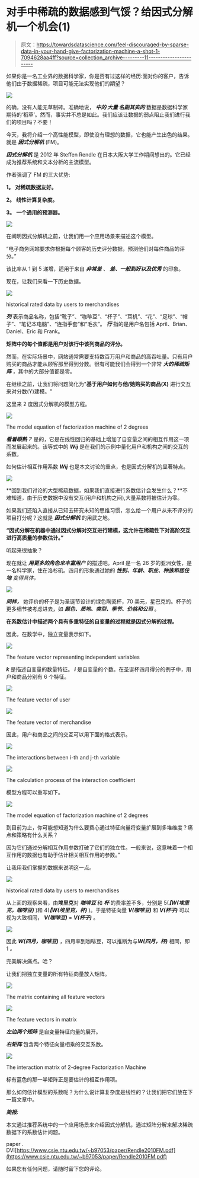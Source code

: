 # 对手中稀疏的数据感到气馁？给因式分解机一个机会(1)

> 原文：<https://towardsdatascience.com/feel-discouraged-by-sparse-data-in-your-hand-give-factorization-machine-a-shot-1-7094628aa4ff?source=collection_archive---------11----------------------->

如果你是一名工业界的数据科学家，你是否有过这样的经历:面对你的客户，告诉他们由于数据稀疏，项目可能无法实现他们的期望？

![](img/cee24a6b2d85b723ccbf39b6df1bfb1a.png)

的确，没有人能无草制砖。准确地说， ***中的 ***大量*** 名副其实的*** 数据是数据科学家期待的‘稻草’。然而，事实并不总是如此。我们应该让数据的弱点阻止我们进行我们的项目吗？不要！

今天，我将介绍一个高性能模型，即使没有理想的数据，它也能产生出色的结果。就是 ***因式分解机*** (FM)。

***因式分解机*** 是 2012 年 Steffen Rendle 在日本大阪大学工作期间想出的。它已经成为推荐系统和文本分析的主流模型。

作者强调了 FM 的三大优势:

**1。** **对稀疏数据友好。**

**2。** **线性计算复杂度。**

**3。** **一个通用的预测器。**

![](img/bb122ff2dec05d66cd3f94cc29731787.png)

在阐明因式分解机之前，让我们用一个应用场景来描述这个模型。

“电子商务网站要求你根据每个顾客的历史评分数据，预测他们对每件商品的评分。”

该比率从 1 到 5 递增，适用于来自 ***非常差*** 、 ***差、一般到好以及优秀*** 的印象。

现在，让我们来看一下历史数据。

![](img/8b9fc8b5bdbbaec83a03ecc25bbe1526.png)

historical rated data by users to merchandises

***列*** 表示商品名称，包括“靴子”、“咖啡豆”、“杯子”、“耳机”、“花”、“足球”、“帽子”、“笔记本电脑”、“连指手套”和“毛衣”。 ***行*** 指的是用户名包括 April、Brian、Daniel、Eric 和 Frank。

**矩阵中的每个值都是用户对该行中该列商品的评分。**

然而，在实际场景中，网站通常需要支持数百万用户和商品的高吞吐量。只有用户购买的商品才能从顾客那里得到分数。很有可能我们会得到一个非常 ***大的稀疏矩阵*** ，其中的大部分值都是零。

在继续之前，让我们将问题简化为"**基于用户如何与他/她购买的商品(X)** 进行交互来对分数(Y)建模。"

这里来 2 度因式分解机的模型方程。

![](img/8689cbbc056c8b5fb4939ab1d3ca5f7c.png)

The model equation of factorization machine of 2 degrees

***看着眼熟？*** 是的，它是在线性回归的基础上增加了自变量之间的相互作用这一项而发展起来的。该等式中的 ***Wij*** 是在我们的示例中量化用户和机构之间的交互的系数。

如何估计相互作用系数 ***Wij*** 也是本文讨论的重点，也是因式分解机的显著特点。

![](img/30c3c0a74dfd2121d05ab24b795df763.png)

**回到我们讨论的大型稀疏数据，如果我们直接进行系数估计会发生什么？**不难知道，由于历史数据中没有交互(用户和机构之间),大量系数将被估计为零。

如果我们还陷入直接从已知去研究未知的思维习惯，怎么给一个用户从来不评分的项目打分呢？这就是 ***因式分解机*** 的用武之地。

**“因式分解在机器中通过因式分解对交互进行建模，这允许在稀疏性下对高阶交互进行高质量的参数估计。”**

听起来很抽象？

现在就让 ***用更多的角色来丰富用户*** 的描述吧。April 是一名 26 岁的亚洲女性，是一名科学家，住在洛杉矶。四月的形象通过她的 ***性别、年龄、职业、种族和居住地*** *变得具体。*

![](img/faf492ab23599ad5b0a7c2b878a3a73d.png)

***同样，*** 她评价的杯子是为圣诞节设计的绿色陶瓷杯，70 美元，星巴克的。杯子的更多细节被考虑进去，如 ***颜色、质地、类型、季节、价格和公司*** 。

**在系数估计中描述两个具有多重特征的自变量的过程就是因式分解的过程。**

因此，在数学中，独立变量表示如下。

![](img/d2e9cfe436879d32fc0357d1b932e184.png)

The feature vector representing independent variables

***k*** 是描述自变量的数量特征。 ***i*** 是自变量的个数。在圣诞杯四月得分的例子中，用户和商品分别有 6 个特征。

![](img/d188e772f4708919e66c3bca02498d38.png)

The feature vector of user

![](img/e969080c378c57e28fb4bc966a4717c5.png)

The feature vector of merchandise

因此，用户和商品之间的交互可以用下面的格式表示。

![](img/d535ab79d89579fb128576c1b96dbf8d.png)

The interactions between i-th and j-th variable

![](img/ab9a5da1ea0d3507b83dc34e06c2d6da.png)

The calculation process of the interaction coefficient

模型方程可以重写如下。

![](img/cfab4a2c72be8737712cab4e87488957.png)

The model equation of factorization machine of 2 degrees

到目前为止，你可能想知道为什么要费心通过特征向量将变量扩展到多堆维度？痛点和策略有什么关系？

因为它们通过分解相互作用参数打破了它们的独立性。一般来说，这意味着一个相互作用的数据也有助于估计相关相互作用的参数。”

让我用我们掌握的数据来说明这一点。

![](img/77b1842d3fc7939fcdf3b07b4db20592.png)

historical rated data by users to merchandises

从上面的观察来看，由**埃里克**对 ***咖啡豆*** 和 ***杯*** 的费率差不多，分别是 5(***【W(埃里克，咖啡豆)*** )和 4(***【W(埃里克，杯)*** )。于是特征向量 ***V(咖啡豆)*** 和 ***V(杯子)*** 可以视为大致相同， ***V(咖啡豆)*** = ***V(杯子)*** 。

![](img/18c095eb91a99d16245e8e33ba083fc1.png)

因此 ***W(四月，咖啡豆)*** ，四月率到咖啡豆，可以推断为与***W(四月，杯)*** 相同，即 1 *。*

完美解决痛点。哈？

让我们把独立变量的所有特征向量放入矩阵。

![](img/36135940826c2f7136158339f4111806.png)

The matrix containing all feature vectors

![](img/2507bf0fd982c1a5de41fa4e9e2e3069.png)

The feature vectors in matrix

***左边两个矩阵*** 是自变量特征向量的展开。

***右矩阵*** 包含两个特征向量相乘的交互系数。

![](img/c9b0352913ad1cbc562f6744addfaadb.png)

The interaction matrix of 2-degree Factorization Machine

标有蓝色的那一半矩阵正是要估计的相互作用项。

那么如何估计模型的系数呢？为什么说计算复杂度是线性的？让我们把它们放在下一篇文章中。

***简报:***

本文通过推荐系统中的一个应用场景来介绍因式分解机，通过矩阵分解来解决稀疏数据下的系数估计问题。

paper . DVI[https://www.csie.ntu.edu.tw/~b97053/paper/Rendle2010FM.pdf](https://www.csie.ntu.edu.tw/~b97053/paper/Rendle2010FM.pdf)

如果您有任何问题，请随时留下您的评论。